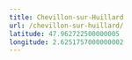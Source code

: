 ```yaml
---
title: Chevillon-sur-Huillard
url: /chevillon-sur-huillard/
latitude: 47.962722500000005
longitude: 2.6251757000000002
---
```

